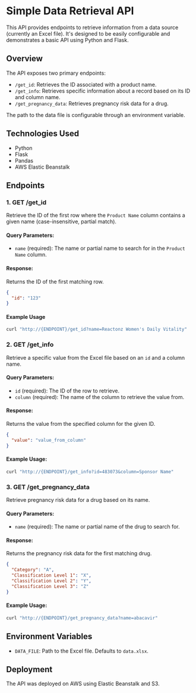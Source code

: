 # Simple Data Retrieval API 

This API provides endpoints to retrieve information from a data source (currently an Excel file). It's designed to be easily configurable and demonstrates a basic API using Python and Flask.

## Overview

The API exposes two primary endpoints:

* `/get_id`: Retrieves the ID associated with a product name.
* `/get_info`: Retrieves specific information about a record based on its ID and column name.
* `/get_pregnancy_data`: Retrieves pregnancy risk data for a drug.

The path to the data file is configurable through an environment variable.

## Technologies Used

* Python
* Flask
* Pandas
* AWS Elastic Beanstalk


## Endpoints

### 1. **GET /get_id**

Retrieve the ID of the first row where the `Product Name` column contains a given name (case-insensitive, partial match).

#### Query Parameters:
- `name` (required): The name or partial name to search for in the `Product Name` column.

#### Response:
Returns the ID of the first matching row.
  ```json
  {
    "id": "123"
  }
  ```

#### Example Usage

```bash
curl "http://{ENDPOINT}/get_id?name=Reactonz Women's Daily Vitality"
```

### 2. **GET /get_info**

Retrieve a specific value from the Excel file based on an `id` and a column name.

#### Query Parameters:
- `id` (required): The ID of the row to retrieve.
- `column` (required): The name of the column to retrieve the value from.

#### Response:
Returns the value from the specified column for the given ID.
  ```json
  {
    "value": "value_from_column"
  }
  ```

#### Example Usage:
```bash
curl "http://{ENDPOINT}/get_info?id=483073&column=Sponsor Name"
```

### 3. **GET /get_pregnancy_data**

Retrieve pregnancy risk data for a drug based on its name.
#### Query Parameters:
- `name` (required): The name or partial name of the drug to search for.

#### Response:
Returns the pregnancy risk data for the first matching drug.
  ```json
  {
    "Category": "A",
    "Classification Level 1": "X",
    "Classification Level 2": "Y",
    "Classification Level 3": "Z"
  }
  ```

#### Example Usage:
```bash
curl "http://{ENDPOINT}/get_pregnancy_data?name=abacavir"
```

## Environment Variables

- `DATA_FILE`: Path to the Excel file. Defaults to `data.xlsx`.

## Deployment

The API was deployed on AWS using Elastic Beanstalk and S3. 